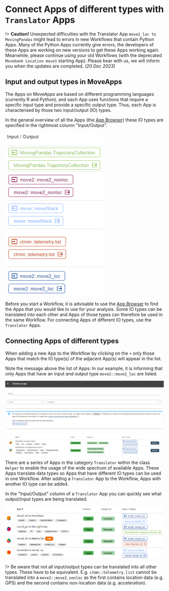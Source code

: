 # Connect Apps of different types with `Translator` Apps

!\>  **Caution!**  Unexpected difficulties with the Translator App `move2_loc to MovingPandas` might lead to errors in new Workflows that contain Python Apps. Many of the Python Apps currently give errors, the developers of these Apps are working on new versions to get these Apps working again. Meanwhile, please continue using your old Workflows (with the deprecated `Movebank Location move1` starting App). Please bear with us, we will inform you when the updates are completed. *(20 Dec 2023)*

## Input and output types in MoveApps

The Apps on MoveApps are based on different programming languages (currently R and Python), and each App uses functions that require a specific input type and provide a specific output type. Thus, each App is characterised by those two input/output (IO) types.

In the general overview of all the Apps (the [App Browser](https://www.moveapps.org/apps/browser ':ignore')) these IO types are specified in the rightmost column "Input/Output".

<kbd>![](files/Input_Output.png ':size=200x')</kbd>

Before you start a Workflow, it is advisable to use the [App Browser](https://www.moveapps.org/apps/browser ':ignore') to find the Apps that you would like to use for your analysis. Some IO types can be translated into each other and Apps of those types can therefore be used in the same Workflow. For connecting Apps of different IO types, use the `Translator` Apps.

## Connecting Apps of different types

When adding a new App to the Workflow by clicking on the `+` only those Apps that match the IO type(s) of the adjacent App(s) will appear in the list.

Note the message above the list of Apps: In our example, it is informing that only Apps that have an input and output type `move2::move2_loc` are listed. 

<kbd>![](files/FilteredApps_WF.png ':size=1000x')</kbd>

There are a series of Apps in the category `Translator` within the class `Helper` to enable the usage of the wide spectrum of available Apps. These Apps translate data types so Apps that have different IO types can be used in one Workflow. After adding a `Translator` App to the Workflow, Apps with another IO type can be added.

In the "Input/Output" column of a `Translator` App you can quickly see what output/input types are being translated.

<kbd>![](files/TranslatorExample.png ':size=700x')</kbd>

!\> Be aware that not all input/output types can be translated into all other types. These have to be equivalent. E.g. `ctmm::telemetry.list` cannot be translated into a `move2::move2_nonloc` as the first contains location data (e.g. GPS) and the second contains non-location data (e.g. acceleration).

